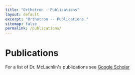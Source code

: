 ```yaml
---
title: "Orthotron - Publications"
layout: default
excerpt: "Orthotron -- Publications."
sitemap: false
permalink: /publications/
---
```



# Publications

For a list of Dr. McLachlin's publications see [Google Scholar](https://scholar.google.com/citations?user=LHXh0MQAAAAJ&hl=en)